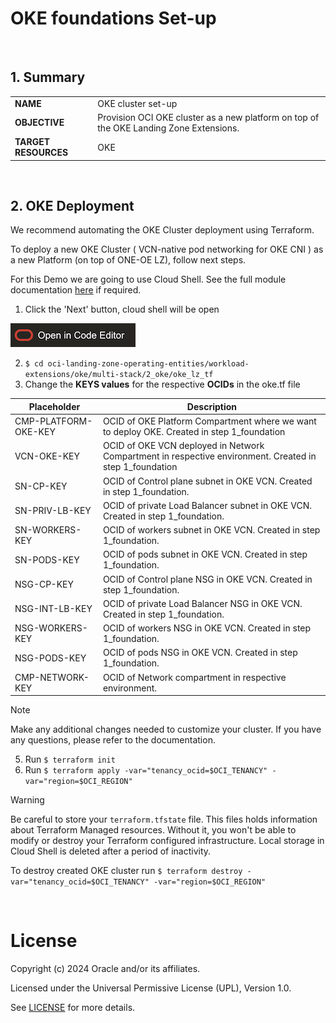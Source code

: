 # OKE foundations Set-up <!-- omit from toc -->
&nbsp; 

## **1. Summary**

|                      |                                                       |
| -------------------- | ----------------------------------------------------- |
| **NAME**         | OKE cluster set-up                                    |
| **OBJECTIVE**        | Provision OCI OKE cluster as a new platform on top of the OKE Landing Zone Extensions. |
| **TARGET RESOURCES** | OKE                                                  |

&nbsp; 

## **2. OKE Deployment**

We recommend automating the OKE Cluster deployment using Terraform. 

To deploy a new OKE Cluster ( VCN-native pod networking for OKE CNI ) as a new Platform (on top of ONE-OE LZ), follow next steps.

For this Demo we are going to use Cloud Shell. See the full module documentation [here](https://github.com/oracle-terraform-modules/terraform-oci-oke/tree/main/examples) if required.

1. Click the 'Next' button, cloud shell will be open

[![Open in Code Editor](https://raw.githubusercontent.com/oracle-devrel/oci-code-editor-samples/main/images/open-in-code-editor.png)](https://cloud.oracle.com/?region=home&cs_repo_url=https://github.com/oci-landing-zones/oci-landing-zone-operating-entities.git&cs_branch=master&cs_readme_path=workload-extensions/oke/multi-stack/2_oke/README.md&cs_open_ce=false)

2. `$ cd oci-landing-zone-operating-entities/workload-extensions/oke/multi-stack/2_oke/oke_lz_tf`
3. Change the **KEYS values** for the respective **OCIDs** in the oke.tf file 

| Placeholder | Description |
| --- | --- |
| CMP-PLATFORM-OKE-KEY | OCID of OKE Platform Compartment where we want to deploy OKE. Created in step 1_foundation |
| VCN-OKE-KEY | OCID of OKE VCN deployed in Network Compartment in respective environment. Created in step 1_foundation |
| SN-CP-KEY | OCID of Control plane subnet in OKE VCN. Created in step 1_foundation. |    
| SN-PRIV-LB-KEY | OCID of private Load Balancer subnet in OKE VCN. Created in step 1_foundation. |
| SN-WORKERS-KEY | OCID of workers subnet in OKE VCN. Created in step 1_foundation. |
| SN-PODS-KEY | OCID of pods subnet in OKE VCN. Created in step 1_foundation. |
| NSG-CP-KEY | OCID of Control plane NSG in OKE VCN. Created in step 1_foundation. | 
| NSG-INT-LB-KEY | OCID of private Load Balancer NSG in OKE VCN. Created in step 1_foundation. |
| NSG-WORKERS-KEY | OCID of workers NSG in OKE VCN. Created in step 1_foundation. |
| NSG-PODS-KEY | OCID of pods NSG in OKE VCN. Created in step 1_foundation. |
| CMP-NETWORK-KEY | OCID of Network compartment in respective environment.

> [!NOTE]
> Make any additional changes needed to customize your cluster. If you have any questions, please refer to the documentation.

5. Run `$ terraform init`
6. Run `$ terraform apply -var="tenancy_ocid=$OCI_TENANCY" -var="region=$OCI_REGION" `

> [!WARNING]
> Be careful to store your `terraform.tfstate` file. This files holds information about Terraform Managed resources. Without it, you won't be able to modify or destroy your Terraform configured infrastructure. Local storage in Cloud Shell is deleted after a period of inactivity.
>
>  To destroy created OKE cluster run `$ terraform destroy -var="tenancy_ocid=$OCI_TENANCY" -var="region=$OCI_REGION" `

&nbsp;

# License <!-- omit from toc -->

Copyright (c) 2024 Oracle and/or its affiliates.

Licensed under the Universal Permissive License (UPL), Version 1.0.

See [LICENSE](/LICENSE) for more details.
